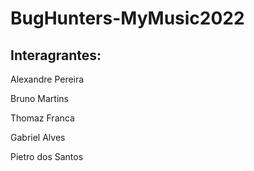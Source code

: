 # BugHunters-MyMusic2022

## Interagrantes:
 Alexandre Pereira
 
 Bruno Martins
 
 Thomaz Franca
 
 Gabriel Alves
 
 Pietro dos Santos
